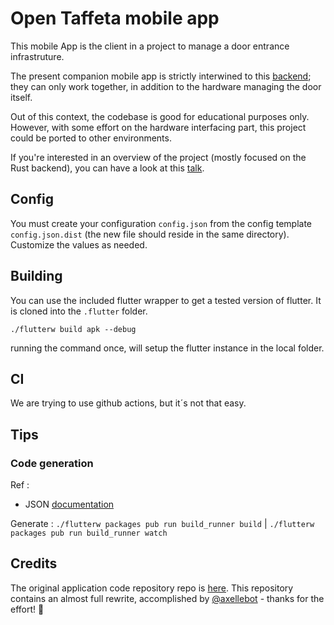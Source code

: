 # Open Taffeta mobile app

This mobile App is the client in a project to manage a door entrance infrastruture.

The present companion mobile app is strictly interwined to this [backend](https://github.com/apiraino/open-taffeta); they  can only work together, in addition to the hardware managing the door itself.

Out of this context, the codebase is good for educational purposes only. However, with some effort on the hardware interfacing part, this project could be ported to other environments.

If you're interested in an overview of the project (mostly focused on the Rust backend), you can have a look at this [talk](https://apiraino.github.io/talks/open-taffeta-rustlab-19/index.html).

## Config
You must create your configuration `config.json` from the config template `config.json.dist` (the new file should reside in the same directory). Customize the values as needed.

## Building

You can use the included flutter wrapper to get a tested version of flutter. It is cloned into the `.flutter` folder.

```shell script
./flutterw build apk --debug
```
running the command once, will setup the flutter instance in the local folder.

## CI

We are trying to use github actions, but it´s not that easy.

## Tips

### Code generation
Ref :
- JSON [documentation](https://flutter.io/json/)

Generate : `./flutterw packages pub run build_runner build` | `./flutterw packages pub run build_runner watch`

## Credits

The original application code repository repo is [here](https://gitlab.com/apiraino/flutter_door_buzzer). This repository contains an almost full rewrite, accomplished by [@axellebot](https://github.com/axellebot) - thanks for the effort! 🙏
